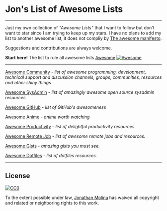 # Jon's List of Awesome Lists
---

Just my own collection of *"Awesome Lists"* that I want to follow but don't want to star since I am trying to keep up my stars. I have no plans to add my list to another awesome list, it does not compliy by [The awesome manifesto](https://github.com/sindresorhus/awesome/blob/master/awesome.md).

Suggestions and contributions are always welcome.

**Start here!** The list to rule all awesome lists [Awesome](https://github.com/sindresorhus/awesome) [![Awesome](https://cdn.rawgit.com/sindresorhus/awesome/d7305f38d29fed78fa85652e3a63e154dd8e8829/media/badge.svg)](https://github.com/sindresorhus/awesome)

---
[Awesome Community](https://github.com/peterkokot/awesome-community) - *list of awesome programming, development, technical support and discussion channels, groups, communities, resources and other shiny things*

[Awesome SysAdmin](https://github.com/kahun/awesome-sysadmin) - *list of amazingly awesome open source sysadmin resources*

[Awesome GitHub](https://github.com/phillipadsmith/awesome-github) - *list of GitHub's awesomeness*

[Awesome Anime](https://github.com/arkhamdev/awesome-anime) - *anime worth watching*

[Awesome Productivity](https://github.com/jyguyomarch/awesome-productivity) - *list of delightful productivity resources.*

[Awesome Remote Job](https://github.com/lukasz-madon/awesome-remote-job) - *list of awesome remote jobs and resources.*

[Awesome Gists](https://github.com/vsouza/awesome-gists) - *amazing gists you must see.*

[Awesome Dotfiles](https://github.com/webpro/awesome-dotfiles) - *list of dotfiles resources.*



---
## License

[![CC0](https://i.creativecommons.org/p/zero/1.0/88x31.png)](https://creativecommons.org/publicdomain/zero/1.0/)

To the extent possible under law, [Jonathan Molina](http://about.me/jonathanmolina) has waived all copyright and related or neighboring rights to this work.
